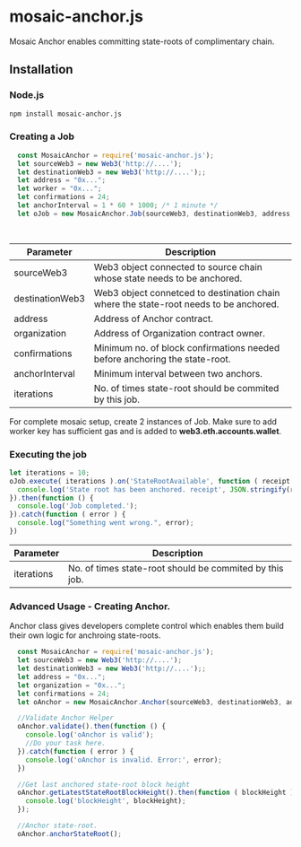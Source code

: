 # mosaic-anchor.js
Mosaic Anchor enables committing state-roots of complimentary chain. 


## Installation

### Node.js

```bash
npm install mosaic-anchor.js
```

### Creating a Job
```js
  const MosaicAnchor = require('mosaic-anchor.js');
  let sourceWeb3 = new Web3('http://....');
  let destinationWeb3 = new Web3('http://....');;
  let address = "0x...";
  let worker = "0x...";
  let confirmations = 24;
  let anchorInterval = 1 * 60 * 1000; /* 1 minute */
  let oJob = new MosaicAnchor.Job(sourceWeb3, destinationWeb3, address, organization, confirmations, anchorInterval);

  
```
| Parameter | Description |
| ------ | ------ |
| sourceWeb3 | Web3 object connected to source chain whose state needs to be anchored. |
| destinationWeb3 | Web3 object connetced to destination chain where the state-root needs to be anchored. |
| address | Address of Anchor contract.|
| organization  | Address of Organization contract owner. |
| confirmations | Minimum no. of block confirmations needed before anchoring the state-root. |
| anchorInterval | Minimum interval between two anchors. |
| iterations | No. of times state-root should be commited by this job. |

For complete mosaic setup, create 2 instances of Job.
Make sure to add worker key has sufficient gas and is added to **web3.eth.accounts.wallet**.

### Executing the job
```js
let iterations = 10;
oJob.execute( iterations ).on('StateRootAvailable', function ( receipt ) {
  console.log('State root has been anchored. receipt', JSON.stringify(receipt, null, 2));
}).then(function () {
  console.log('Job completed.');
}).catch(function ( error ) {
  console.log("Something went wrong.", error);
})
```

| Parameter | Description |
| ------ | ------ |
| iterations | No. of times state-root should be commited by this job. |




### Advanced Usage - Creating Anchor.
Anchor class gives developers complete control which enables them build their own logic for anchroing state-roots.
```js
  const MosaicAnchor = require('mosaic-anchor.js');
  let sourceWeb3 = new Web3('http://....');
  let destinationWeb3 = new Web3('http://....');;
  let address = "0x...";
  let organization = "0x...";
  let confirmations = 24;
  let oAnchor = new MosaicAnchor.Anchor(sourceWeb3, destinationWeb3, address, organization, confirmations);

  //Validate Anchor Helper
  oAnchor.validate().then(function () {
    console.log('oAnchor is valid');
    //Do your task here.
  }).catch(function ( error ) {
    console.log('oAnchor is invalid. Error:', error);
  })

  //Get last anchored state-root block height
  oAnchor.getLatestStateRootBlockHeight().then(function ( blockHeight ) {
    console.log('blockHeight', blockHeight);
  });

  //Anchor state-root.
  oAnchor.anchorStateRoot();


```
